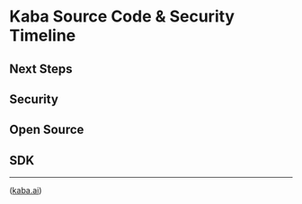 # Kaba Source Code & Security Timeline

## Next Steps

## Security

## Open Source

## SDK

---
([kaba.ai](https://kaba.ai))
